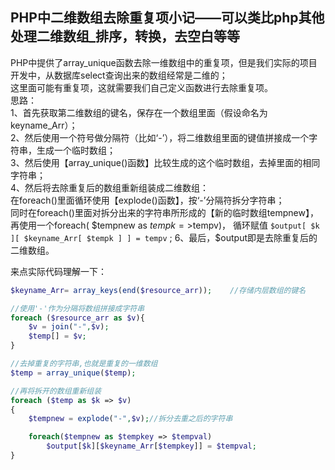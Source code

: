 ## PHP中二维数组去除重复项小记——可以类比php其他处理二维数组_排序，转换，去空白等等

PHP中提供了array_unique函数去除一维数组中的重复项，但是我们实际的项目开发中，从数据库select查询出来的数组经常是二维的；  
这里面可能有重复项，这就需要我们自己定义函数进行去除重复项。  
思路：  
    1、首先获取第二维数组的键名，保存在一个数组里面（假设命名为keyname_Arr）；  
    2、然后使用一个符号做分隔符（比如‘-’），将二维数组里面的键值拼接成一个字符串，生成一个临时数组；  
    3、然后使用【array_unique()函数】比较生成的这个临时数组，去掉里面的相同字符串；  
    4、然后将去除重复后的数组重新组装成二维数组：  
            在foreach()里面循环使用【explode()函数】，按‘-’分隔符拆分字符串；  
            同时在foreach()里面对拆分出来的字符串所形成的【新的临时数组tempnew】，再使用一个foreach( $tempnew as $tempk =>$tempv)，
            循环赋值 `$output[ $k ][ $keyname_Arr[ $tempk ] ] = tempv` ;
    6、最后，$output即是去除重复后的二维数组。   

来点实际代码理解一下：
```php
$keyname_Arr= array_keys(end($resource_arr));    //存储内层数组的键名

//使用'-'作为分隔将数组拼接成字符串
foreach ($resource_arr as $v){
    $v = join("-",$v);
    $temp[] = $v;
}

//去掉重复的字符串,也就是重复的一维数组
$temp = array_unique($temp);

//再将拆开的数组重新组装
foreach ($temp as $k => $v)
{
    $tempnew = explode("-",$v);//拆分去重之后的字符串

    foreach($tempnew as $tempkey => $tempval)
        $output[$k][$keyname_Arr[$tempkey]] = $tempval;
}
```